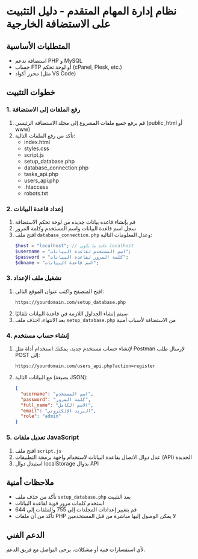 # نظام إدارة المهام المتقدم - دليل التثبيت على الاستضافة الخارجية

## المتطلبات الأساسية
- استضافة تدعم PHP و MySQL
- حساب FTP أو لوحة تحكم (cPanel, Plesk, etc.)
- محرر أكواد (مثل VS Code)

## خطوات التثبيت

### 1. رفع الملفات إلى الاستضافة
1. قم برفع جميع ملفات المشروع إلى مجلد الاستضافة الرئيسي (public_html أو www)
2. تأكد من رفع الملفات التالية:
   - index.html
   - styles.css
   - script.js
   - setup_database.php
   - database_connection.php
   - tasks_api.php
   - users_api.php
   - .htaccess
   - robots.txt

### 2. إعداد قاعدة البيانات
1. قم بإنشاء قاعدة بيانات جديدة من لوحة تحكم الاستضافة
2. سجل اسم قاعدة البيانات واسم المستخدم وكلمة المرور
3. افتح ملف `database_connection.php` وعدل المعلومات التالية:
   ```php
   $host = "localhost"; // عادة ما يكون localhost
   $username = "اسم المستخدم لقاعدة البيانات";
   $password = "كلمة المرور لقاعدة البيانات";
   $dbname = "اسم قاعدة البيانات";
   ```

### 3. تشغيل ملف الإعداد
1. افتح المتصفح واكتب عنوان الموقع التالي:
   ```
   https://yourdomain.com/setup_database.php
   ```
2. سيتم إنشاء الجداول اللازمة في قاعدة البيانات تلقائيًا
3. بعد الانتهاء، احذف ملف `setup_database.php` من الاستضافة لأسباب أمنية

### 4. إنشاء حساب مستخدم
1. لإنشاء حساب مستخدم جديد، يمكنك استخدام أداة مثل Postman لإرسال طلب POST إلى:
   ```
   https://yourdomain.com/users_api.php?action=register
   ```
2. مع البيانات التالية (بصيغة JSON):
   ```json
   {
     "username": "اسم المستخدم",
     "password": "كلمة المرور",
     "full_name": "الاسم الكامل",
     "email": "البريد الإلكتروني",
     "role": "admin"
   }
   ```

### 5. تعديل ملفات JavaScript
1. افتح ملف `script.js`
2. عدل دوال الاتصال بقاعدة البيانات لاستخدام واجهة برمجة التطبيقات (API) الجديدة
3. استبدل دوال localStorage بدوال API

## ملاحظات أمنية
- تأكد من حذف ملف `setup_database.php` بعد التثبيت
- استخدم كلمات مرور قوية لقاعدة البيانات
- قم بتغيير إعدادات المجلدات إلى 755 والملفات إلى 644
- تأكد من أن ملفات PHP لا يمكن الوصول إليها مباشرة من قبل المستخدمين

## الدعم الفني
لأي استفسارات فنية أو مشكلات، يرجى التواصل مع فريق الدعم.
